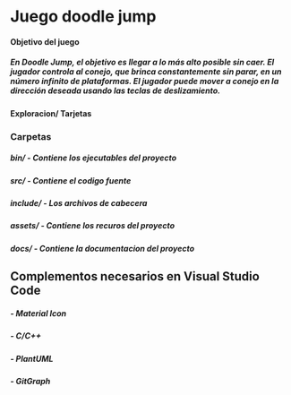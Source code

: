 # Juego doodle jump


#### Objetivo del juego
##### En Doodle Jump, el objetivo es llegar a lo más alto posible sin caer. El jugador controla al conejo, que brinca constantemente sin parar, en un número infinito de plataformas. El jugador puede mover a conejo en la dirección deseada usando las teclas de deslizamiento. 

#### Exploracion/ Tarjetas 

### Carpetas

##### bin/ - Contiene los ejecutables del proyecto
##### src/ - Contiene el codigo fuente
##### include/ - Los archivos de cabecera 
##### assets/ - Contiene los recuros del proyecto
##### docs/ - Contiene la documentacion del proyecto

## Complementos necesarios en Visual Studio Code

##### - Material Icon
##### - C/C++
##### - PlantUML
##### - GitGraph